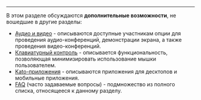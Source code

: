 ***

В этом разделе обсуждаются **дополнительные возможности**, не вошедшие в другие разделы:

 - [Аудио и видео](/articles/ru/extra/voice-video) - описываются доступные участникам опции для проведения аудио-конференций, демонстрации экрана, а также проведения видео-конференций. 
 - [Клавиатурный контроль](/articles/ru/extra/keyboard-control) - описывается функциональность, позволяющая минимизировать использование мышки пользователем. 
 - [Kato-приложения](/articles/ru/extra/apps) - описываются приложения для десктопов и мобильные приложения.  
 - [FAQ](/articles/ru/extra/faq-extra) (часто задаваемые вопросы) - подмножество из полного списка, относящееся к данному разделу.
